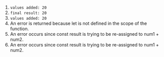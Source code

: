 1. ```values added: 20```
2. ```final result: 20```
3. ```values added: 20```
4. An error is returned because let is not defined in the scope of the function.
5. An error occurs since const result is trying to be re-assigned to num1 + num2.
6. An error occurs since const result is trying to be re-assigned to num1 + num2.
